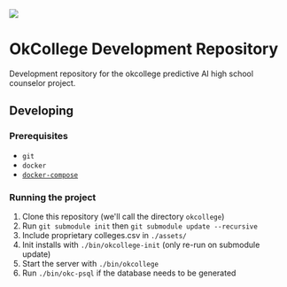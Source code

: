 <img src="https://cloud.githubusercontent.com/assets/1910070/19412182/26d80642-92de-11e6-83bf-039eaec7fac1.png"/>

# OkCollege Development Repository

Development repository for the okcollege predictive AI high school counselor project.

## Developing

### Prerequisites

* `git`
* `docker`
* [`docker-compose`](https://docs.docker.com/compose/install/)


### Running the project

1. Clone this repository (we'll call the directory `okcollege`)
2. Run `git submodule init` then `git submodule update --recursive`
3. Include proprietary colleges.csv in `./assets/`
4. Init installs with `./bin/okcollege-init` (only re-run on submodule update)
5. Start the server with `./bin/okcollege`
6. Run `./bin/okc-psql` if the database needs to be generated
